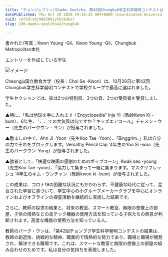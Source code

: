 ```yaml
---
title: "チョンジュブリッジDaebu Seolcho、第42回Chungbuk学生科学発明コンテストは、最高の賞賞を受賞しました"
datePublished: Thu Oct 29 2020 19:35:23 GMT+0000 (Coordinated Universal Time)
cuid: cm73dlz0j000309jyhhzkdksr
slug: 230-daebu-seolcho42chungbuk

---
```



書かれた/写真：Kwon Young -Gil、Kwon Young -Gil、Chungbuk Metropolitan本社

エントリーを作成している学生

![イメージ](https://cdn.hashnode.com/res/hashnode/image/upload/v1739453343415/362f9cd2-b94d-42e3-a8a3-22bc405d882b.jpeg)

Cheongju国立教育大学（校長：Choi Se -Kwon）は、10月26日に第42回Chungbuk学生科学発明コンテストで学校グループで最高に選ばれました。

学生セクションでは、彼は2つの特別賞、3つの賞、3つの受賞者を受賞しました。

▲特に、「私は地球を手に入れます！Encyclopedia” Inje Yi（教師Kwon Ki -bum）、6年生、 'ここでの大気質は何ですか？キッズエアコール」チャスン - ウー（先生のパークウン - ヨン）が授与されました。

▲励ましの中で、Ahn Ji -Yoon（先生Koo Tae -Yoon）、「Binggrim、」私は自分の力でそれをブロックします。Versathy Pencil Cap '4年生のYoo Si -woo（先生のパークウン-Yong）が授与されました。

▲勝者として、「快適な映画の感謝のためのポップコーン」Kwak seo -young（先生Koo Tae -yoon）、「協力して集まって一緒に集まります。マスクリフレッシュ '4年生のキム・ウンチャン（教師kwon ki -bum）が授与されました。

この成果は、コロナ19の困難な状況にもかかわらず、不健康な時代に従って、混合された学習に基づいて、学生中心の小グループメーカークラブを中心にオンラインおよびオフラインの探査活動を継続的に実施した結果です。

さらに、教師の探求の結果と、将来の教室、スマート教室、無限の想像上の部屋、子供の情熱などの高テック機器の使用方法を知っている子供たちの熱意が判断されます。高度な機器の使用方法を知っている人。

教師のパーク・ウンは、「第42回チョンブク学生科学発明コンテストの結果は、教師の創造性、挑戦的な精神、職業的で情熱的な努力であり、職場と職場が開発され、解決できる職場です。これは、スマートな教室と無限の想像上の部屋の組み合わせのためです。私は自分の気持ちを表現しました。